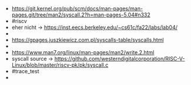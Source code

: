 - https://git.kernel.org/pub/scm/docs/man-pages/man-pages.git/tree/man2/syscall.2?h=man-pages-5.04#n332
- #riscv
- eher nicht -> https://inst.eecs.berkeley.edu/~cs61c/fa22/labs/lab04/
-
- https://gpages.juszkiewicz.com.pl/syscalls-table/syscalls.html
-
- https://www.man7.org/linux/man-pages/man2/write.2.html
- syscall source -> https://github.com/westerndigitalcorporation/RISC-V-Linux/blob/master/riscv-pk/pk/syscall.c
- #trace_test
-